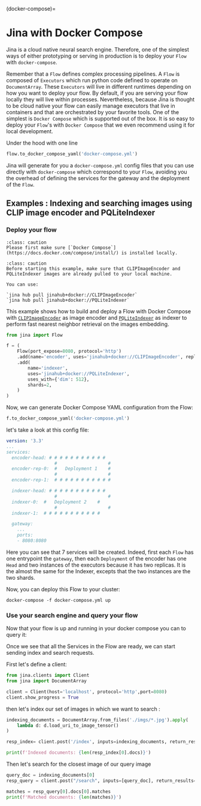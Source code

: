 (docker-compose)=
# Jina with Docker Compose

Jina is a cloud native neural search engine. Therefore, one of the simplest ways of either prototyping or serving in
production is to deploy your `Flow` with `docker-compose`.

Remember that a `Flow` defines complex processing pipelines. A `Flow` is composed of `Executors` which run python code
defined to operate on `DocumentArray`. These `Executors` will live in different runtimes depending on how you want to deploy
your flow. By default, if you are serving your flow locally they will live within processes. Nevertheless, 
because Jina is thought to be cloud native your flow can easily manage executors that live in containers and that are
orchestrated by your favorite tools. One of the simplest is `Docker Compose` which is supported out of the box. It is so
easy to deploy your `Flow`'s with `Docker Compose` that we even recommend using it for local development.

Under the hood with one line 
```python
flow.to_docker_compose_yaml('docker-compose.yml')
```

Jina will generate for you a `docker-compose.yml` config files that you can use directly with 
`docker-compose` which correspond to your `Flow`, avoiding you the overhead of defining the services for the gateway 
and the deployment of the `Flow`. 


## Examples : Indexing and searching images using CLIP image encoder and PQLiteIndexer


### Deploy your flow


```{admonition} Caution
:class: caution
Please first make sure [`Docker Compose`](https://docs.docker.com/compose/install/) is installed locally.
```

```{admonition} Caution
:class: caution
Before starting this example, make sure that CLIPImageEncoder and PQLiteIndexer images are already pulled to your local machine.

You can use:

`jina hub pull jinahub+docker://CLIPImageEncoder`
`jina hub pull jinahub+docker://PQLiteIndexer`
```

This example shows how to build and deploy a Flow with Docker Compose with [`CLIPImageEncoder`](https://hub.jina.ai/executor/0hnlmu3q)
as image encoder and [`PQLiteIndexer`](https://hub.jina.ai/executor/pn1qofsj) as indexer to perform fast nearest
neighbor retrieval on the images embedding.

```python
from jina import Flow

f = (
    Flow(port_expose=8080, protocol='http')
    .add(name='encoder', uses='jinahub+docker://CLIPImageEncoder', replicas=2)
    .add(
        name='indexer',
        uses='jinahub+docker://PQLiteIndexer',
        uses_with={'dim': 512},
        shards=2,
    )
)

```

Now, we can generate Docker Compose YAML configuration from the Flow:

```python
f.to_docker_compose_yaml('docker-compose.yml')
```

let's take a look at this config file:
```yaml
version: '3.3'
...
services:
  encoder-head: # # # # # # # # # # # 
                  #                   #   
  encoder-rep-0:  #   Deployment 1    #
                  #                   #
  encoder-rep-1:  # # # # # # # # # # #

  indexer-head: # # # # # # # # # # # 
                  #                   #   
  indexer-0:  #   Deployment 2    #
                  #                   #
  indexer-1:  # # # # # # # # # # #

  gateway: 
    ...
    ports:
    - 8080:8080
```

Here you can see that 7 services will be created. Indeed, first each `Flow` has one entrypoint the `gateway`, then each
`Deployment` of the encoder has one `Head` and two instances of the executors because it has two replicas. 
It is the almost the same for the Indexer, excepts that the two instances are the two shards.


Now, you can deploy this Flow to your cluster:

```shell
docker-compose -f docker-compose.yml up
```

### Use your search engine and query your flow

Now that your flow is up and running in your docker compose you can to query it:

Once we see that all the Services in the Flow are ready, we can start sending index and search requests.

First let's define a client:
```python
from jina.clients import Client
from jina import DocumentArray

client = Client(host='localhost', protocol='http',port=8080)
client.show_progress = True
```

then let's index our set of images in which we want to search :

```python
indexing_documents = DocumentArray.from_files('./imgs/*.jpg').apply(
    lambda d: d.load_uri_to_image_tensor()
)

resp_index= client.post('/index', inputs=indexing_documents, return_results=True)

print(f'Indexed documents: {len(resp_index[0].docs)}')
```

Then let's search for the closest image of our query image

```python
query_doc = indexing_documents[0]
resp_query = client.post("/search", inputs=[query_doc], return_results=True)

matches = resp_query[0].docs[0].matches
print(f'Matched documents: {len(matches)}')
```


